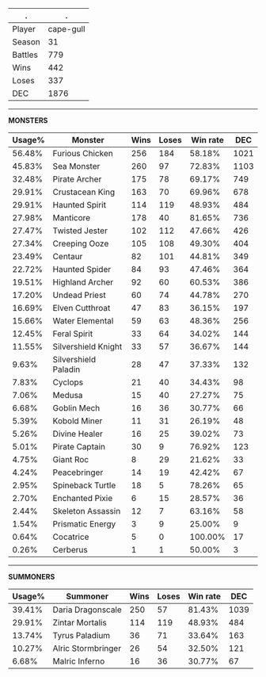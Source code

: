 .|.
|-|-
Player|cape-gull
Season|31
Battles|779
Wins|442
Loses|337
DEC|1876

---
**MONSTERS**

Usage%|Monster|Wins|Loses|Win rate|DEC|
-|-|-|-|-|-|
56.48%|Furious Chicken|256|184|58.18%|1021|
45.83%|Sea Monster|260|97|72.83%|1103|
32.48%|Pirate Archer|175|78|69.17%|749|
29.91%|Crustacean King|163|70|69.96%|678|
29.91%|Haunted Spirit|114|119|48.93%|484|
27.98%|Manticore|178|40|81.65%|736|
27.47%|Twisted Jester|102|112|47.66%|426|
27.34%|Creeping Ooze|105|108|49.30%|404|
23.49%|Centaur|82|101|44.81%|349|
22.72%|Haunted Spider|84|93|47.46%|364|
19.51%|Highland Archer|92|60|60.53%|386|
17.20%|Undead Priest|60|74|44.78%|270|
16.69%|Elven Cutthroat|47|83|36.15%|197|
15.66%|Water Elemental|59|63|48.36%|256|
12.45%|Feral Spirit|33|64|34.02%|144|
11.55%|Silvershield Knight|33|57|36.67%|144|
9.63%|Silvershield Paladin|28|47|37.33%|132|
7.83%|Cyclops|21|40|34.43%|98|
7.06%|Medusa|15|40|27.27%|75|
6.68%|Goblin Mech|16|36|30.77%|66|
5.39%|Kobold Miner|11|31|26.19%|48|
5.26%|Divine Healer|16|25|39.02%|73|
5.01%|Pirate Captain|30|9|76.92%|123|
4.75%|Giant Roc|8|29|21.62%|33|
4.24%|Peacebringer|14|19|42.42%|67|
2.95%|Spineback Turtle|18|5|78.26%|65|
2.70%|Enchanted Pixie|6|15|28.57%|36|
2.44%|Skeleton Assassin|12|7|63.16%|58|
1.54%|Prismatic Energy|3|9|25.00%|9|
0.64%|Cocatrice|5|0|100.00%|17|
0.26%|Cerberus|1|1|50.00%|3|

---
**SUMMONERS**

Usage%|Summoner|Wins|Loses|Win rate|DEC|
-|-|-|-|-|-|
39.41%|Daria Dragonscale|250|57|81.43%|1039|
29.91%|Zintar Mortalis|114|119|48.93%|484|
13.74%|Tyrus Paladium|36|71|33.64%|163|
10.27%|Alric Stormbringer|26|54|32.50%|121|
6.68%|Malric Inferno|16|36|30.77%|67|
